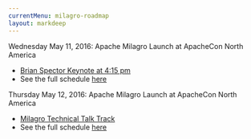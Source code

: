 ```yaml
---
currentMenu: milagro-roadmap
layout: markdeep
---
```

Wednesday May 11, 2016: Apache Milagro Launch at ApacheCon North America
 - [Brian Spector Keynote at 4:15 pm](https://apachecon2016.sched.org/event/6Wla/keynote-apache-milagro-incubating-brian-spector-ceo-co-founder-miracl)
 - See the full schedule [here](https://apachecon2016.sched.org)

Thursday May 12, 2016: Apache Milagro Launch at ApacheCon North America
- [Milagro Technical Talk Track](https://apachecon2016.sched.org/event/6Wlb/introducing-apache-milagro-incubating-multi-factor-authentication-and-certificate-less-tls-for-iot-mobile-apps-containers-and-end-users-brian-spector-miracl)
 - See the full schedule [here](https://apachecon2016.sched.org)
